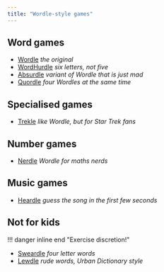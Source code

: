 ```yaml
---
title: "Wordle-style games"
---
```


## Word games

<div class="grid cards" markdown>

- [Wordle][wordle] *the original*
- [WordHurdle][wordhurdle] *six letters, not five*
- [Absurdle][absurdle] *variant of Wordle that is just mad*
- [Quordle][quordle] *four Wordles at the same time*

</div>

[wordle]: https://www.nytimes.com/games/wordle/index.html
[wordhurdle]: https://www.wordhurdle.in/
[absurdle]: https://qntm.org/absurdle
[quordle]: https://www.quordle.com/

## Specialised games

<div class="grid cards" markdown>

- [Trekle][trekle] *like Wordle, but for Star Trek fans*

</div>

[trekle]: https://treklegame.com/

## Number games

<div class="grid cards" markdown>

- [Nerdle][nerdle] *Wordle for maths nerds*

</div>

[nerdle]: https://nerdlegame.com/

## Music games

<div class="grid cards" markdown>

- [Heardle][heardle] *guess the song in the first few seconds*

</div>

[heardle]: https://www.heardle.app/

## Not for kids 

!!! danger inline end "Exercise discretion!"

<div class="grid cards" markdown>

- [Sweardle][sweardle] *four letter words*
- [Lewdle][lewdle] *rude words, Urban Dictionary style*

</div>

[sweardle]: https://sweardle.com/
[lewdle]: https://www.lewdlegame.com/
